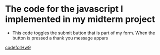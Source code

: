 # The code for the javascript I implemented in my midterm project

- This code toggles the submit button that is part of my form. When the button is pressed a thank you message appars

[codeforHw9](codejs.png)